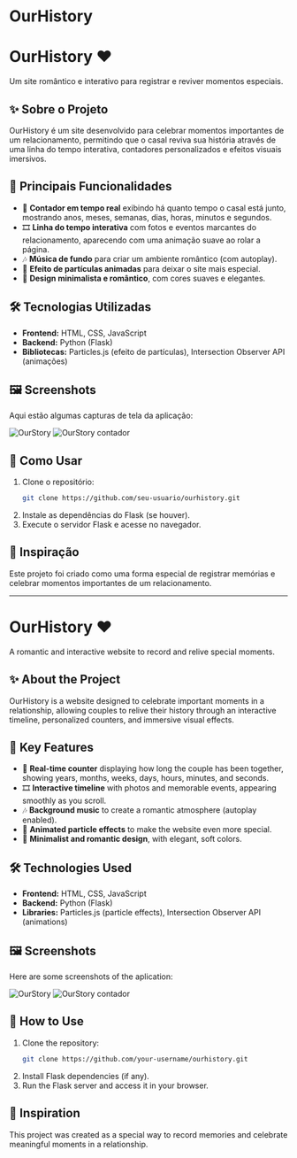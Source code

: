 ﻿# OurHistory
# OurHistory ❤️

Um site romântico e interativo para registrar e reviver momentos especiais.

## ✨ Sobre o Projeto
OurHistory é um site desenvolvido para celebrar momentos importantes de um relacionamento, permitindo que o casal reviva sua história através de uma linha do tempo interativa, contadores personalizados e efeitos visuais imersivos.

## 📌 Principais Funcionalidades
- 📅 **Contador em tempo real** exibindo há quanto tempo o casal está junto, mostrando anos, meses, semanas, dias, horas, minutos e segundos.
- 🎞️ **Linha do tempo interativa** com fotos e eventos marcantes do relacionamento, aparecendo com uma animação suave ao rolar a página.
- 🎶 **Música de fundo** para criar um ambiente romântico (com autoplay).
- 💫 **Efeito de partículas animadas** para deixar o site mais especial.
- 🎨 **Design minimalista e romântico**, com cores suaves e elegantes.

## 🛠 Tecnologias Utilizadas
- **Frontend:** HTML, CSS, JavaScript
- **Backend:** Python (Flask)
- **Bibliotecas:** Particles.js (efeito de partículas), Intersection Observer API (animações)

## 🖼️ Screenshots
Aqui estão algumas capturas de tela da aplicação:

![OurStory](https://github.com/user-attachments/assets/7056b864-725b-4447-944b-0eae97d5f058) ![OurStory contador](https://github.com/user-attachments/assets/1b329663-577e-450c-9947-fa2a7050c9a5)

## 🚀 Como Usar
1. Clone o repositório:
   ```sh
   git clone https://github.com/seu-usuario/ourhistory.git
   ```
2. Instale as dependências do Flask (se houver).
3. Execute o servidor Flask e acesse no navegador.

## 💖 Inspiração
Este projeto foi criado como uma forma especial de registrar memórias e celebrar momentos importantes de um relacionamento.

---

# OurHistory ❤️

A romantic and interactive website to record and relive special moments.

## ✨ About the Project
OurHistory is a website designed to celebrate important moments in a relationship, allowing couples to relive their history through an interactive timeline, personalized counters, and immersive visual effects.

## 📌 Key Features
- 📅 **Real-time counter** displaying how long the couple has been together, showing years, months, weeks, days, hours, minutes, and seconds.
- 🎞️ **Interactive timeline** with photos and memorable events, appearing smoothly as you scroll.
- 🎶 **Background music** to create a romantic atmosphere (autoplay enabled).
- 💫 **Animated particle effects** to make the website even more special.
- 🎨 **Minimalist and romantic design**, with elegant, soft colors.

## 🛠 Technologies Used
- **Frontend:** HTML, CSS, JavaScript
- **Backend:** Python (Flask)
- **Libraries:** Particles.js (particle effects), Intersection Observer API (animations)

## 🖼️ Screenshots
Here are some screenshots of the aplication:

![OurStory](https://github.com/user-attachments/assets/7056b864-725b-4447-944b-0eae97d5f058) ![OurStory contador](https://github.com/user-attachments/assets/1b329663-577e-450c-9947-fa2a7050c9a5)

## 🚀 How to Use
1. Clone the repository:
   ```sh
   git clone https://github.com/your-username/ourhistory.git
   ```
2. Install Flask dependencies (if any).
3. Run the Flask server and access it in your browser.

## 💖 Inspiration
This project was created as a special way to record memories and celebrate meaningful moments in a relationship.
